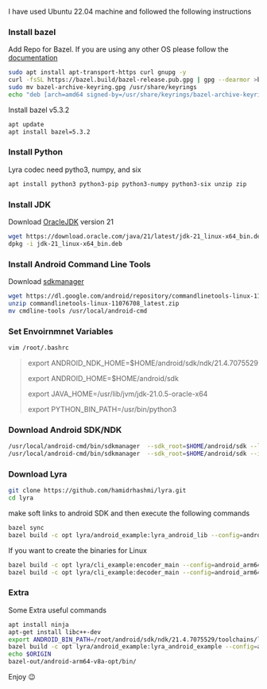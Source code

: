 I have used Ubuntu 22.04 machine and followed the following instructions

### Install bazel
Add Repo for Bazel. If you are using any other OS please follow the [documentation](https://bazel.build/install)
```bash
sudo apt install apt-transport-https curl gnupg -y
curl -fsSL https://bazel.build/bazel-release.pub.gpg | gpg --dearmor >bazel-archive-keyring.gpg
sudo mv bazel-archive-keyring.gpg /usr/share/keyrings
echo "deb [arch=amd64 signed-by=/usr/share/keyrings/bazel-archive-keyring.gpg] https://storage.googleapis.com/bazel-apt stable jdk1.8" | sudo tee /etc/apt/sources.list.d/bazel.list
```
Install bazel v5.3.2
```bash
apt update
apt install bazel=5.3.2
```

### Install Python
Lyra codec need pytho3, numpy, and six
```bash
apt install python3 python3-pip python3-numpy python3-six unzip zip
```

### Install JDK
Download [OracleJDK](https://www.oracle.com/ca-en/java/technologies/downloads/) version 21
```bash
wget https://download.oracle.com/java/21/latest/jdk-21_linux-x64_bin.deb
dpkg -i jdk-21_linux-x64_bin.deb
```

### Install Android Command Line Tools
Download [sdkmanager](https://developer.android.com/studio)
```bash
wget https://dl.google.com/android/repository/commandlinetools-linux-11076708_latest.zip
unzip commandlinetools-linux-11076708_latest.zip
mv cmdline-tools /usr/local/android-cmd
```
### Set Envoirnmnet Variables
```bash
vim /root/.bashrc
```
> export ANDROID_NDK_HOME=$HOME/android/sdk/ndk/21.4.7075529
> 
> export ANDROID_HOME=$HOME/android/sdk
> 
> export JAVA_HOME=/usr/lib/jvm/jdk-21.0.5-oracle-x64
> 
> export PYTHON_BIN_PATH=/usr/bin/python3

### Download Android SDK/NDK
```bash
/usr/local/android-cmd/bin/sdkmanager  --sdk_root=$HOME/android/sdk --list
/usr/local/android-cmd/bin/sdkmanager  --sdk_root=$HOME/android/sdk --install  "platforms;android-30" "build-tools;30.0.3" "ndk;21.4.7075529"
```

### Download Lyra
```bash
git clone https://github.com/hamidrhashmi/lyra.git
cd lyra
```
make soft links to android SDK and then execute the following commands
```bash
bazel sync
bazel build -c opt lyra/android_example:lyra_android_lib --config=android_arm64
```
If you want to create the binaries for Linux
```bash
bazel build -c opt lyra/cli_example:encoder_main --config=android_arm64
bazel build -c opt lyra/cli_example:decoder_main --config=android_arm64
```

### Extra
Some Extra useful commands
```bash
apt install ninja
apt-get install libc++-dev
export ANDROID_BIN_PATH=/root/android/sdk/ndk/21.4.7075529/toolchains/llvm/prebuilt/linux-x86_64/
bazel build -c opt lyra/android_example:lyra_android_example --config=android_arm64 --config=clang_toolchain
echo $ORIGIN
bazel-out/android-arm64-v8a-opt/bin/
```

Enjoy :wink:
